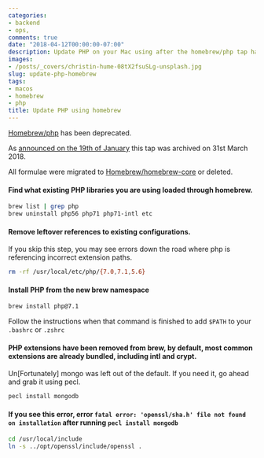```yaml
---
categories:
- backend
- ops,
comments: true
date: "2018-04-12T00:00:00-07:00"
description: Update PHP on your Mac using after the homebrew/php tap has been deprecated.
images: 
- /posts/_covers/christin-hume-08tX2fsuSLg-unsplash.jpg
slug: update-php-homebrew
tags:
- macos
- homebrew
- php
title: Update PHP using homebrew
---
```


[Homebrew/php](https://github.com/Homebrew/homebrew-php) has been deprecated.

As [announced on the 19th of January](https://brew.sh/2018/01/19/homebrew-1.5.0/) this tap was archived on 31st March 2018.

All formulae were migrated to [Homebrew/homebrew-core](https://github.com/Homebrew/homebrew-core) or deleted.

#### Find what existing PHP libraries you are using loaded through homebrew.

```bash
brew list | grep php
brew uninstall php56 php71 php71-intl etc
```

#### Remove leftover references to existing configurations.

If you skip this step, you may see errors down the road where php is referencing incorrect extension paths.

```bash
rm -rf /usr/local/etc/php/{7.0,7.1,5.6}
```

#### Install PHP from the new brew namespace

```bash
brew install php@7.1
```

Follow the instructions when that command is finished to add `$PATH` to your `.bashrc` or `.zshrc`

#### PHP extensions have been removed from brew, by default, most common extensions are already bundled, including intl and crypt.

Un[Fortunately] mongo was left out of the default. If you need it, go ahead and grab it using pecl.

```bash
pecl install mongodb
```

#### If you see this error, error `fatal error: 'openssl/sha.h' file not found on installation` after running `pecl install mongodb`

```bash
cd /usr/local/include
ln -s ../opt/openssl/include/openssl .
```
